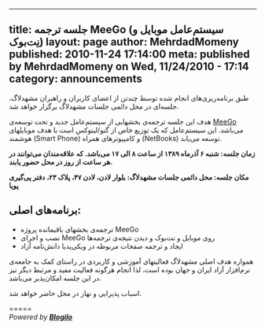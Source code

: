 ----------
title: جلسه ترجمه MeeGo (سیستم‌عامل موبایل و نِت‌بوک)
layout: page
author: MehrdadMomeny
published: 2010-11-24 17:14:00
meta: published by MehrdadMomeny on Wed, 11/24/2010 - 17:14
category: announcements
----------
طبق برنامه‌ریزی‌های انجام شده توسط چندتن از اعضای کاربران و راهبران مشهدلاگ،
جلسه‌ای در محل دائمی جلسات مشهدلاگ برگزار خواهد شد.

هدف این جلسه ترجمه‌ی بخشهایی از سیستم‌عامل جدید و تحت توسعه‌ی
[MeeGo](http://en.wikipedia.org/wiki/MeeGo) می‌باشد. این سیستم‌عامل که یک
توزیع خاص از گنو/لینوکس است با هدف موبایلهای هوشمند (Smart Phone) و
کامپیوترهای همراه (NetBooks) توسعه می‌یابد.

  

**زمان جلسه: شنبه ۶ آذرماه ۱۳۸۹ از ساعت ۸ الی ۱۷ می‌باشد. که علاقه‌مندان می‌توانند در هر ساعت از روز در محل حضور یابند.**

**مکان جلسه: محل دائمی جلسات مشهدلاگ: بلوار لادن، لادن ۴۷، پلاک ۲۳، دفتر پی‌گیری پویا**

  

## برنامه‌های اصلی:

  * ترجمه‌ی بخشهای باقیمانده پروژه MeeGo
  * نصب و اجرای MeeGo روی موبایل و نت‌بوک و دیدن نتیجه‌ی ترجمه‌ها
  * ایجاد و ترجمه صفحات مربوطه در ویکی‌پدیا دانش‌نامه آزاد

همواره هدف اصلی مشهدلاگ فعالیتهای آموزشی و کاربردی در راستای کمک به جامعه‌ی
نرم‌افزار آزاد ایران و جهان بوده است، لذا انجام هرگونه فعالیت مفید و مرتبط
دیگر نیز در این جلسه امکان‌پذیر می‌باشد.

اسباب پذیرایی و نهار در محل حاضر خواهد شد.

=====  
_Powered by **[Blogilo](http://blogilo.gnufolks.org/)**_

